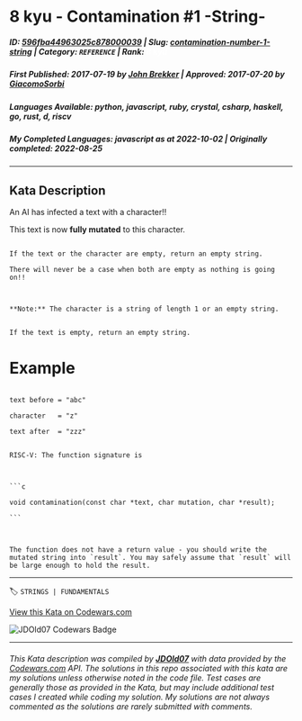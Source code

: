 # 8 kyu - Contamination #1 -String-

##### **ID**: [596fba44963025c878000039](https://www.codewars.com/kata/596fba44963025c878000039) | **Slug**: [contamination-number-1-string](https://www.codewars.com/kata/596fba44963025c878000039) | **Category**: `REFERENCE` | **Rank**: <span style="color:white">8 kyu</span>

##### **First Published**: 2017-07-19 ***by*** [John Brekker](https://www.codewars.com/users/John%20Brekker) | **Approved**: 2017-07-20 ***by*** [GiacomoSorbi](https://www.codewars.com/users/GiacomoSorbi)

##### **Languages Available**: python, javascript, ruby, crystal, csharp, haskell, go, rust, d, riscv

##### **My Completed Languages**: javascript ***as at*** 2022-10-02 | **Originally completed**: 2022-08-25

---

## Kata Description


An AI has infected a text with a character!! 



This text is now **fully mutated** to this character.



~~~if-not:riscv

If the text or the character are empty, return an empty string.  

There will never be a case when both are empty as nothing is going on!!



**Note:** The character is a string of length 1 or an empty string.

~~~



~~~if:riscv

If the text is empty, return an empty string.

~~~



# Example



```

text before = "abc"

character   = "z"

text after  = "zzz"

```



~~~if:riscv

RISC-V: The function signature is



```c

void contamination(const char *text, char mutation, char *result);

```



The function does not have a return value - you should write the mutated string into `result`. You may safely assume that `result` will be large enough to hold the result.

~~~

---


🏷 `STRINGS | FUNDAMENTALS`


[View this Kata on Codewars.com](https://www.codewars.com/kata/596fba44963025c878000039)

![](https://www.codewars.com/users/jdold07/badges/large "JDOld07 Codewars Badge")

---

###### *This Kata description was compiled by [**JDOld07**](https://tpstech.dev) with data provided by the [Codewars.com](https://www.codewars.com) API.  The solutions in this repo associated with this kata are my solutions unless otherwise noted in the code file.  Test cases are generally those as provided in the Kata, but may include additional test cases I created while coding my solution.  My solutions are not always commented as the solutions are rarely submitted with comments.*
